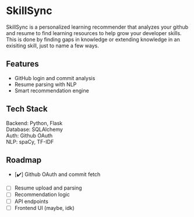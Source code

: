 # SkillSync

SkillSync is a personalized learning recommender that analyzes your github and resume to find learning resources to help grow your developer skills. This is done by finding gaps in knowledge or extending knowledge in an exisiting skill, just to name a few ways. 

## Features
- GitHub login and commit analysis
- Resume parsing with NLP
- Smart recommendation engine

## Tech Stack
Backend: Python, Flask\
Database: SQLAlchemy\
Auth: Github OAuth\
NLP: spaCy, TF-IDF

## Roadmap
- [✔️] Github OAuth and commit fetch
- [ ] Resume upload and parsing
- [ ] Recommendation logic
- [ ] API endpoints
- [ ] Frontend UI (maybe, idk)
